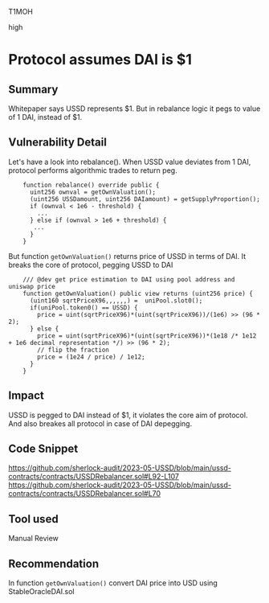 T1MOH

high

# Protocol assumes DAI is $1

## Summary
Whitepaper says USSD represents $1. But in rebalance logic it pegs to value of 1 DAI, instead of $1.

## Vulnerability Detail
Let's have a look into rebalance(). When USSD value deviates from 1 DAI, protocol performs algorithmic trades to return peg.
```solidity
    function rebalance() override public {
      uint256 ownval = getOwnValuation();
      (uint256 USSDamount, uint256 DAIamount) = getSupplyProportion();
      if (ownval < 1e6 - threshold) {
        ...
      } else if (ownval > 1e6 + threshold) {
       ...
      }
    }
```

But function `getOwnValuation()` returns price of USSD in terms of DAI. It breaks the core of protocol, pegging USSD to DAI
```solidity
    /// @dev get price estimation to DAI using pool address and uniswap price
    function getOwnValuation() public view returns (uint256 price) {
      (uint160 sqrtPriceX96,,,,,,) =  uniPool.slot0();
      if(uniPool.token0() == USSD) {
        price = uint(sqrtPriceX96)*(uint(sqrtPriceX96))/(1e6) >> (96 * 2);
      } else {
        price = uint(sqrtPriceX96)*(uint(sqrtPriceX96))*(1e18 /* 1e12 + 1e6 decimal representation */) >> (96 * 2);
        // flip the fraction
        price = (1e24 / price) / 1e12;
      }
    }
```
## Impact
USSD is pegged to DAI instead of $1, it violates the core aim of protocol. And also breakes all protocol in case of DAI depegging.

## Code Snippet
https://github.com/sherlock-audit/2023-05-USSD/blob/main/ussd-contracts/contracts/USSDRebalancer.sol#L92-L107
https://github.com/sherlock-audit/2023-05-USSD/blob/main/ussd-contracts/contracts/USSDRebalancer.sol#L70

## Tool used

Manual Review

## Recommendation
In function `getOwnValuation()` convert DAI price into USD using StableOracleDAI.sol

